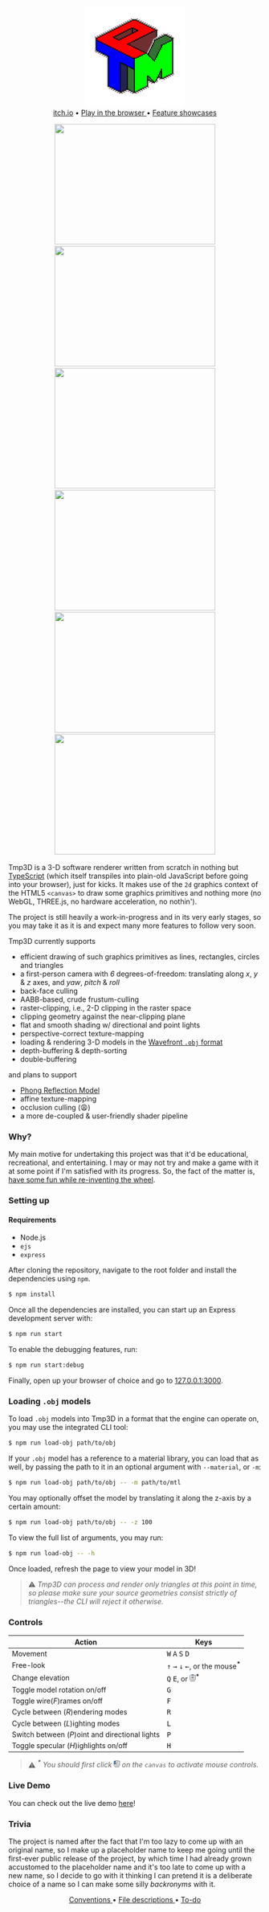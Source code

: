 <p align="center">
    <img src="https://raw.githubusercontent.com/emre-aki/tmp3d/master/.images/tmp3d_2x.png">
    </img>
    <br>
    <a href="https://undefbehav.itch.io/tmp3d" target="_blank">itch.io</a>
    •
    <a href="https://emre-aki.github.io/tmp3d/" target="_blank">
        Play in the browser
    </a>
    •
    <a href="https://www.youtube.com/watch?v=r31ziBZT98k&list=PLmmhlHT3LkQx-cADfV5HChiBPVYwCbYuf"
       target="_blank">
        Feature showcases
    </a>
</p>
<p align="center">
    <img width="320"
         height="240"
         src="https://media1.giphy.com/media/BOFXBO58mR5kGgnw8m/giphy.gif">
    </img>
    <img width="320"
         height="240"
         src="https://media1.giphy.com/media/5drzSiNyoLsoTzyyKg/giphy.gif">
    </img>
    <img width="320"
         height="240"
         src="https://media1.giphy.com/media/RBdPyEGdwFZwkbMSu0/giphy.gif">
    </img>
    <img width="320"
         height="240"
         src="https://media1.giphy.com/media/nwioIaZNYJTTkOXDGO/giphy.gif">
    </img>
    <img width="320"
         height="240"
         src="https://media1.giphy.com/media/bSlge1Ee52ncGgwcpx/giphy.gif">
    </img>
    <img width="320"
         height="240"
         src="https://media1.giphy.com/media/6Z9fe1ckUyGCZuBPOQ/giphy.gif">
    </img>
</p>

Tmp3D is a 3-D software renderer written from scratch in nothing but
[TypeScript](https://www.typescriptlang.org/) (which itself transpiles into
plain-old JavaScript before going into your browser), just for kicks. It makes
use of the `2d` graphics context of the HTML5 `<canvas>` to draw some graphics
primitives and nothing more (no WebGL, THREE.js, no hardware acceleration, no
nothin').

The project is still heavily a work-in-progress and in its very early stages, so
you may take it as it is and expect many more features to follow very soon.

Tmp3D currently supports

  - efficient drawing of such graphics primitives as lines, rectangles, circles
    and triangles
  - a first-person camera with _6_ degrees-of-freedom: translating along _x_,
    _y_ & _z_ axes, and _yaw_, _pitch_ & _roll_
  - back-face culling
  - AABB-based, crude frustum-culling
  - raster-clipping, i.e., 2-D clipping in the raster space
  - clipping geometry against the near-clipping plane
  - flat and smooth shading w/ directional and point lights
  - perspective-correct texture-mapping
  - loading & rendering 3-D models in the [Wavefront `.obj` format](https://en.wikipedia.org/wiki/Wavefront_.obj_file)
  - depth-buffering & depth-sorting
  - double-buffering

and plans to support

  - [Phong Reflection Model](https://en.wikipedia.org/wiki/Phong_reflection_model)
  - affine texture-mapping
  - occlusion culling (😩)
  - a more de-coupled & user-friendly shader pipeline

### Why?

My main motive for undertaking this project was that it'd be educational,
recreational, and entertaining. I may or may not try and make a game with it at
some point if I'm satisfied with its progress. So, the fact of the matter is,
[have some fun while re-inventing the wheel](https://youtu.be/WniZwxGA_-s).

### Setting up

#### Requirements

- Node.js
- `ejs`
- `express`

After cloning the repository, navigate to the root folder and install the
dependencies using `npm`.

```bash
$ npm install
```

Once all the dependencies are installed, you can start up an Express development
server with:

```bash
$ npm run start
```

To enable the debugging features, run:

```bash
$ npm run start:debug
```

Finally, open up your browser of choice and go to
[127.0.0.1:3000](https://127.0.0.1:3000).

### Loading `.obj` models

To load `.obj` models into Tmp3D in a format that the engine can operate on,
you may use the integrated CLI tool:

```bash
$ npm run load-obj path/to/obj
```

If your `.obj` model has a reference to a material library, you can load that as
well, by passing the path to it in an optional argument with `--material`, or
`-m`:

```bash
$ npm run load-obj path/to/obj -- -m path/to/mtl
```

You may optionally offset the model by translating it along the z-axis by a
certain amount:

```bash
$ npm run load-obj path/to/obj -- -z 100
```

To view the full list of arguments, you may run:

```bash
$ npm run load-obj -- -h
```

Once loaded, refresh the page to view your model in 3D!

> ⚠️ *Tmp3D can process and render only triangles at this point in time, so
please make sure your source geometries consist strictly of triangles--the CLI
will reject it otherwise.*

### Controls

| **Action**                                          | **Keys**                                                                          |
|-----------------------------------------------------|-----------------------------------------------------------------------------------|
| Movement                                            | <kbd>W</kbd> <kbd>A</kbd> <kbd>S</kbd> <kbd>D</kbd>                               |
| Free-look                                           | <kbd>↑</kbd> <kbd>→</kbd> <kbd>↓</kbd> <kbd>←</kbd>, or the mouse<sup>__*__</sup> |
| Change elevation                                    | <kbd>Q</kbd> <kbd>E</kbd>, or <kbd>![MSW]</kbd><sup>__*__</sup>                   |
| Toggle model rotation on/off                        | <kbd>G</kbd>                                                                      |
| Toggle wire(*F*)rames on/off                        | <kbd>F</kbd>                                                                      |
| Cycle between (*R*)endering modes                   | <kbd>R</kbd>                                                                      |
| Cycle between (*L*)ighting modes                    | <kbd>L</kbd>                                                                      |
| Switch between (*P*)oint and directional lights     | <kbd>P</kbd>                                                                      |
| Toggle specular (*H*)ighlights on/off               | <kbd>H</kbd>                                                                      |

> ⚠️ *<sup>__\*__</sup> You should first click <kbd>![LMB]</kbd> on the `canvas` to
  activate mouse controls.*

### Live Demo

You can check out the live demo [here](https://emre-aki.github.io/tmp3d/)!

### Trivia

The project is named after the fact that I'm too lazy to come up with an
original name, so I make up a placeholder name to keep me going until the
first-ever public release of the project, by which time I had already grown
accustomed to the placeholder name and it's too late to come up with a new name,
so I decide to go with it thinking I can pretend it is a deliberate choice of a
name so I can make some silly _backronyms_ with it.

<p align="center">
    <a href="https://github.com/emre-aki/tmp3d/blob/master/CONVENTIONS"
       target="_blank">
        Conventions
    </a>
    •
    <a href="https://github.com/emre-aki/tmp3d/blob/master/FILES"
       target="_blank">
        File descriptions
    </a>
    •
    <a href="https://github.com/emre-aki/tmp3d/blob/master/TODO.md"
       target="_blank">
        To-do
    </a>
</p>

[LMB]: https://raw.githubusercontent.com/emre-aki/tmp3d/master/.images/lmb.png (left mouse button)
[MSW]: https://raw.githubusercontent.com/emre-aki/tmp3d/master/.images/msw.png (mouse scroll whell)
